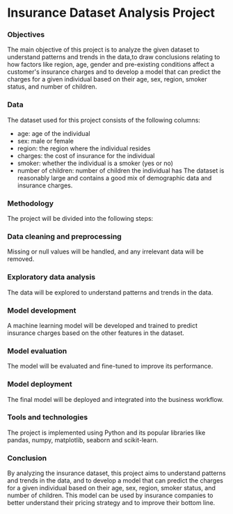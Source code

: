 # Insurance Dataset Analysis Project
### Objectives
The main objective of this project is to analyze the given dataset to understand patterns and trends in the data,to draw conclusions relating to how factors like region, age, gender and pre-existing conditions affect a customer's insurance charges and to develop a model that can predict the charges for a given individual based on their age, sex, region, smoker status, and number of children.

### Data
The dataset used for this project consists of the following columns:

- age: age of the individual
- sex: male or female
- region: the region where the individual resides
- charges: the cost of insurance for the individual
- smoker: whether the individual is a smoker (yes or no)
- number of children: number of children the individual has
The dataset is reasonably large and contains a good mix of demographic data and insurance charges.

### Methodology
The project will be divided into the following steps:

### Data cleaning and preprocessing 
  Missing or null values will be handled, and any irrelevant data will be removed.
### Exploratory data analysis 
  The data will be explored to understand patterns and trends in the data.
### Model development 
  A machine learning model will be developed and trained to predict insurance charges based on the other features in the dataset.
### Model evaluation 
  The model will be evaluated and fine-tuned to improve its performance.
### Model deployment 
  The final model will be deployed and integrated into the business workflow.
### Tools and technologies
The project is implemented using Python and its popular libraries like pandas, numpy, matplotlib, seaborn and scikit-learn.

### Conclusion
By analyzing the insurance dataset, this project aims to understand patterns and trends in the data, and to develop a model that can predict the charges for a given individual based on their age, sex, region, smoker status, and number of children. This model can be used by insurance companies to better understand their pricing strategy and to improve their bottom line.




